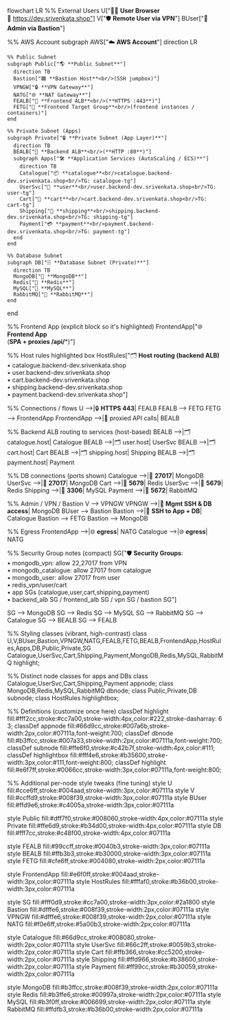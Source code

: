 flowchart LR
  %% External Users
  U["🧑‍💻 **User Browser**<br/>🔗 https://dev.srivenkata.shop"]
  V["🛡️ **Remote User via VPN**"]
  BUser["🔑 **Admin via Bastion**"]

  %% AWS Account
  subgraph AWS["☁️ **AWS Account**"]
    direction LR

    %% Public Subnet
    subgraph Public["🌎 **Public Subnet**"]
      direction TB
      Bastion["🟩 **Bastion Host**<br/>(SSH jumpbox)"]
      VPNGW["🔒 **VPN Gateway**"]
      NATG["🌐 **NAT Gateway**"]
      FEALB["🚦 **Frontend ALB**<br/>(**HTTPS :443**)"]
      FETG["🎯 **Frontend Target Group**<br/>(frontend instances / containers)"]
    end

    %% Private Subnet (Apps)
    subgraph Private["🔒 **Private Subnet (App Layer)**"]
      direction TB
      BEALB["🚦 **Backend ALB**<br/>(**HTTP :80**)"]
      subgraph Apps["🛠️ **Application Services (AutoScaling / ECS)**"]
        direction TB
        Catalogue["📦 **catalogue**<br/>catalogue.backend-dev.srivenkata.shop<br/>TG: catalogue-tg"]
        UserSvc["👤 **user**<br/>user.backend-dev.srivenkata.shop<br/>TG: user-tg"]
        Cart["🛒 **cart**<br/>cart.backend-dev.srivenkata.shop<br/>TG: cart-tg"]
        Shipping["🚚 **shipping**<br/>shipping.backend-dev.srivenkata.shop<br/>TG: shipping-tg"]
        Payment["💳 **payment**<br/>payment.backend-dev.srivenkata.shop<br/>TG: payment-tg"]
      end
    end

    %% Database Subnet
    subgraph DB["🗄️ **Database Subnet (Private)**"]
      direction TB
      MongoDB["🍃 **MongoDB**"]
      Redis["🧠 **Redis**"]
      MySQL["🐬 **MySQL**"]
      RabbitMQ["🐇 **RabbitMQ**"]
    end
  end

  %% Frontend App (explicit block so it's highlighted)
  FrontendApp["🌐 **Frontend App**<br/>(**SPA + proxies /api/***)"]

  %% Host rules highlighted box
  HostRules["🗂️ **Host routing (backend ALB)**<br/>• catalogue.backend-dev.srivenkata.shop<br/>• user.backend-dev.srivenkata.shop<br/>• cart.backend-dev.srivenkata.shop<br/>• shipping.backend-dev.srivenkata.shop<br/>• payment.backend-dev.srivenkata.shop"]

  %% Connections / flows
  U -->|🔒 **HTTPS 443**| FEALB
  FEALB --> FETG
  FETG --> FrontendApp
  FrontendApp -->|🔐 proxied API calls| BEALB

  %% Backend ALB routing to services (host-based)
  BEALB -->|🗂️ catalogue.host| Catalogue
  BEALB -->|🗂️ user.host| UserSvc
  BEALB -->|🗂️ cart.host| Cart
  BEALB -->|🗂️ shipping.host| Shipping
  BEALB -->|🗂️ payment.host| Payment

  %% DB connections (ports shown)
  Catalogue -->|🔌 **27017**| MongoDB
  UserSvc -->|🔌 **27017**| MongoDB
  Cart -->|🔌 **5679**| Redis
  UserSvc -->|🔌 **5679**| Redis
  Shipping -->|🔌 **3306**| MySQL
  Payment -->|🔌 **5672**| RabbitMQ

  %% Admin / VPN / Bastion
  V --> VPNGW
  VPNGW -->|🔑 **Mgmt SSH & DB access**| MongoDB
  BUser --> Bastion
  Bastion -->|🔑 **SSH to App + DB**| Catalogue
  Bastion --> FETG
  Bastion --> MongoDB

  %% Egress
  FrontendApp -->|🌐 **egress**| NATG
  Catalogue -->|🌐 **egress**| NATG

  %% Security Group notes (compact)
  SG["🛡️ **Security Groups**:<br/>• mongodb_vpn: allow 22,27017 from VPN<br/>• mongodb_catalogue: allow 27017 from catalogue<br/>• mongodb_user: allow 27017 from user<br/>• redis_vpn/user/cart<br/>• app SGs (catalogue,user,cart,shipping,payment)<br/>• backend_alb SG / frontend_alb SG / vpn SG / bastion SG"]

  SG --> MongoDB
  SG --> Redis
  SG --> MySQL
  SG --> RabbitMQ
  SG --> Catalogue
  SG --> BEALB
  SG --> FEALB

  %% Styling classes (vibrant, high-contrast)
  class U,V,BUser,Bastion,VPNGW,NATG,FEALB,FETG,BEALB,FrontendApp,HostRules,Apps,DB,Public,Private,SG Catalogue,UserSvc,Cart,Shipping,Payment,MongoDB,Redis,MySQL,RabbitMQ highlight;

  %% Distinct node classes for apps and DBs
  class Catalogue,UserSvc,Cart,Shipping,Payment appnode;
  class MongoDB,Redis,MySQL,RabbitMQ dbnode;
  class Public,Private,DB subnode;
  class HostRules highlightbox;

  %% Definitions (customize once here)
  classDef highlight fill:#fff2cc,stroke:#cc7a00,stroke-width:4px,color:#222,stroke-dasharray: 6 3;
  classDef appnode fill:#66d9cc,stroke:#007a6b,stroke-width:2px,color:#07111a,font-weight:700;
  classDef dbnode fill:#b3ffcc,stroke:#007a33,stroke-width:2px,color:#07111a,font-weight:700;
  classDef subnode fill:#ffe6f0,stroke:#c42b7f,stroke-width:4px,color:#111;
  classDef highlightbox fill:#fff4e6,stroke:#b35600,stroke-width:3px,color:#111,font-weight:800;
  classDef highlight fill:#e6f7ff,stroke:#0066cc,stroke-width:3px,color:#07111a,font-weight:800;

  %% Additional per-node style tweaks (fine tuning)
  style U fill:#cce6ff,stroke:#004aad,stroke-width:3px,color:#07111a
  style V fill:#ccffd9,stroke:#008f39,stroke-width:3px,color:#07111a
  style BUser fill:#ffd9e6,stroke:#c4005a,stroke-width:3px,color:#07111a

  style Public fill:#dff7f0,stroke:#008060,stroke-width:4px,color:#07111a
  style Private fill:#ffe6d9,stroke:#b34d00,stroke-width:4px,color:#07111a
  style DB fill:#fff7cc,stroke:#c48f00,stroke-width:4px,color:#07111a

  style FEALB fill:#99ccff,stroke:#0040b3,stroke-width:3px,color:#07111a
  style BEALB fill:#ffb3b3,stroke:#b30000,stroke-width:3px,color:#07111a
  style FETG fill:#cfe6ff,stroke:#004080,stroke-width:2px,color:#07111a

  style FrontendApp fill:#e6f0ff,stroke:#004aad,stroke-width:3px,color:#07111a
  style HostRules fill:#fffaf0,stroke:#b36b00,stroke-width:3px,color:#07111a

  style SG fill:#fff0d9,stroke:#cc7a00,stroke-width:3px,color:#2a1800
  style Bastion fill:#dfffe6,stroke:#008f39,stroke-width:2px,color:#07111a
  style VPNGW fill:#dfffe6,stroke:#008f39,stroke-width:2px,color:#07111a
  style NATG fill:#f0e6ff,stroke:#5a00b3,stroke-width:2px,color:#07111a

  style Catalogue fill:#66d9cc,stroke:#008080,stroke-width:2px,color:#07111a
  style UserSvc fill:#66c2ff,stroke:#0059b3,stroke-width:2px,color:#07111a
  style Cart fill:#ffb366,stroke:#cc5200,stroke-width:2px,color:#07111a
  style Shipping fill:#ffd966,stroke:#b38600,stroke-width:2px,color:#07111a
  style Payment fill:#ff99cc,stroke:#b30059,stroke-width:2px,color:#07111a

  style MongoDB fill:#b3ffcc,stroke:#008f39,stroke-width:2px,color:#07111a
  style Redis fill:#b3ffe6,stroke:#00997a,stroke-width:2px,color:#07111a
  style MySQL fill:#b3f0ff,stroke:#006699,stroke-width:2px,color:#07111a
  style RabbitMQ fill:#ffdfb3,stroke:#b36b00,stroke-width:2px,color:#07111a
